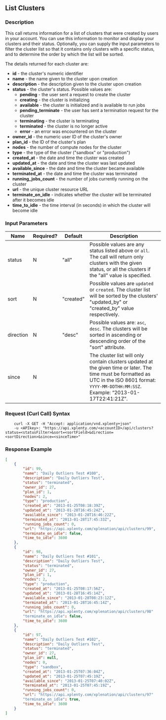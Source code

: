 ## List Clusters

### Description
This call returns information for a list of clusters that were created by users in your account.
You can use this information to monitor and display your clusters and their status.
Optionally, you can supply the input parameters to filter the cluster list so that it contains
only clusters with a specific status, and to determine the order by which the list will be sorted.

The details returned for each cluster are:

* **id** - the cluster's numeric identifier
* **name** - the name given to the cluster upon creation
* **description** - the description given to the cluster upon creation
* **status** - the cluster's status. Possible values are:
    * **pending** - the user sent a request to create the cluster
    * **creating** - the cluster is initializing
    * **available** - the cluster is initialized and is available to run jobs
    * **pending_terminate** - the user has sent a termination request for the cluster
    * **terminating** - the cluster is terminating
    * **terminated** - the cluster is no longer active
    * **error** - an error was encountered on the cluster
* **owner_id** - the numeric user ID of the cluster's owner
* **plan_id** - the ID of the cluster's plan
* **nodes** - the number of compute nodes for the cluster
* **type** - the type of the cluster ("sandbox" or "production")
* **created_at** - the date and time the cluster was created
* **updated_at** - the date and time the cluster was last updated
* **available_since** - the date and time the cluster became available
* **terminated_at** - the date and time the cluster was terminated
* **running_jobs_count** - the number of jobs currently running on the cluster
* **url** - the unique cluster resource URL
* **terminate_on_idle** - indicates whether the cluster will be terminated after it becomes idle
* **time_to_idle** - the time interval (in seconds) in which the cluster will become idle

### Input Parameters

|Name|Required?|Default|Description|
|----|---------|-------|-----------|
status|N|"all"|Possible values are any status listed above or ```all```. The call will return only clusters with the given status, or all the clusters if the "all" value is specified.
sort|N|"created"|Possible values are ```updated``` or ```created```. The cluster list will be sorted by the clusters' "updated_by" or "created_by" value respectively.
direction|N|"desc"|Possible values are: ```asc```, ```desc```. The clusters will be sorted in ascending or descending order of the "sort" attribute.
since|N| |The cluster list will only contain clusters updated at the given time or later. The time must be formatted as UTC in the ISO 8601 format: ```YYYY-MM-DDTHH:MM:SSZ```. Example: “2013-01-17T22:41:21Z”.

### Request (Curl Call) Syntax
```shell
    curl -X GET -H "Accept: application/vnd.xplenty+json" 
    -u <APIkey>: "https://api.xplenty.com/<accountID>/api/clusters?status=<statusFilter>&sort=<sortField>&direction=<sortDirection>&since=<sinceTime>"
```

### Response Example
```json
[
    {
        "id": 99,
        "name": "Daily Outliers Test #100",
        "description": "Daily Outliers Test",
        "status": "terminated",
        "owner_id": 27,
        "plan_id": 1,
        "nodes": 2,
        "type": "production",
        "created_at": "2013-01-25T08:18:39Z",
        "updated_at": "2013-01-28T16:45:24Z",
        "available_since": "2013-01-28T16:46:22Z",
        "terminated_at": "2013-01-28T17:45:33Z",
        "running_jobs_count": 0,
        "url": "https://api.xplenty.com/xplenation/api/clusters/99",
        "terminate_on_idle": false,
        "time_to_idle": 3600
    },
    {
        "id": 98,
        "name": "Daily Outliers Test #101",
        "description": "Daily Outliers Test",
        "status": "terminated",
        "owner_id": 27,
        "plan_id": 1,
        "nodes": 2,
        "type": "production",
        "created_at": "2013-01-25T08:17:56Z",
        "updated_at": "2013-01-28T16:45:14Z",
        "available_since": "2013-01-28T08:23:12Z",
        "terminated_at": "2013-01-28T16:45:14Z",
        "running_jobs_count": 0,
        "url": "https://api.xplenty.com/xplenation/api/clusters/98"
        "terminate_on_idle": false,
        "time_to_idle": 3600
    },
    {
        "id": 97,
        "name": "Daily Outliers Test #102",
        "description": "Daily Outliers Test",
        "status": "terminated",
        "owner_id": 27,
        "plan_id": null,
        "nodes": 0,
        "type": "sandbox",
        "created_at": "2013-01-25T07:36:04Z",
        "updated_at": "2013-01-25T07:45:19Z",
        "available_since": "2013-01-25T07:40:02Z",
        "terminated_at": "2013-01-25T07:45:19Z",
        "running_jobs_count": 0,
        "url": "https://api.xplenty.com/xplenation/api/clusters/97"
        "terminate_on_idle": true,
        "time_to_idle": 3600
    }
]
```
